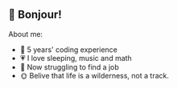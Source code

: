 ## 🍺 Bonjour!

About me:

- 🔧 5 years' coding experience
- 💗 I love sleeping, music and math
- 🎯 Now struggling to find a job
- 🌞 Belive that life is a wilderness, not a track. 

